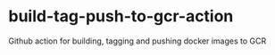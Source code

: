 # build-tag-push-to-gcr-action
Github action for building, tagging and pushing docker images to GCR
